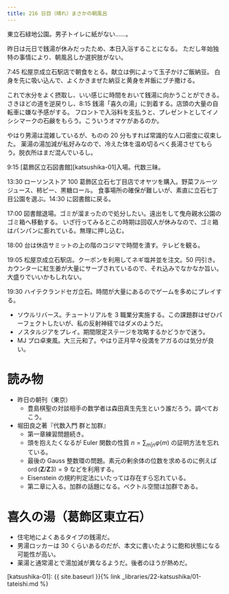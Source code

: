 ```yaml
---
title: 216 日目（晴れ）まさかの朝風呂
---
```


東立石緑地公園。男子トイレに紙がない……。

昨日は元日で銭湯が休みだったため、本日入浴することになる。
ただし年始独特の事情により、朝風呂しか選択肢がない。

7:45 松屋京成立石駅店で朝食をとる。献立は例によって玉子かけご飯納豆。
白身を先に吸い込んで、よくかきまぜた納豆と黄身を丼飯にブチ撒ける。

これで水分をよく摂取し、いい感じに時間をおいて銭湯に向かうことができる。
さきほどの道を逆戻りし、8:15 銭湯「喜久の湯」に到着する。店頭の大量の自転車に嫌な予感がする。
フロントで入浴料を支払うと、プレゼントとしてイノシシマークの石鹸をもらう。こういうオマケがあるのか。

やはり男湯は混雑しているが、ものの 20 分もすれば常識的な人口密度に収束した。
薬湯の湯加減が私好みなので、冷えた体を温め切るべく長湯させてもらう。脱衣所はまだ混んでいるし。

9:15 [葛飾区立石図書館][katsushika-01]入場。代数三昧。

13:30 ローソンストア 100 葛飾区立石七丁目店でオヤツを購入。野菜フルーツジュース、柿ピー、黒糖ロール。
食事場所の確保が難しいが、素直に立石七丁目公園を選ぶ。14:30 に図書館に戻る。

17:00 図書館退場。ゴミが溜まったので処分したい。遠出をして曳舟親水公園のゴミ箱へ移動する。
いざ行ってみるとこの時期は回収人が休みなので、ゴミ箱はパンパンに膨れている。無理に押し込む。

18:00 台は休店サミットの上の階のコジマで時間を潰す。テレビを観る。

19:05 松屋京成立石駅店。クーポンを利用してネギ塩丼並を注文。50 円引き。
カウンターに紅生姜が大量にサーブされているので、それ込みでなかなか旨い。大盛りでいいかもしれない。

19:30 ハイテクランドセガ立石。時間が大量にあるのでゲームを多めにプレイする。
* ソウルリバース。チュートリアルを 3 職業分実施する。この課題群はぜひパーフェクトしたいが、私の反射神経ではダメのようだ。
* ノスタルジアをプレイ。期間限定ステージを攻略するかどうかで迷う。
* MJ プロ卓東風。大三元和了。やはり正月早々役満をアガるのは気分が良い。

# 読み物

* 昨日の朝刊（東京）
  * 豊島棋聖の対談相手の数学者は森田真生先生という誰だろう。調べておこう。
* 堀田良之著『代数入門 群と加群』
  * 第一章練習問題続き。
  * 頭を抱えたくなるが Euler 関数の性質 $n = \displaystyle \sum_{m|n}\varphi(m)$ の証明方法を忘れている。
  * 最後の Gauss 整数環の問題。素元の剰余体の位数を求めるのに例えば $\operatorname{ord}(\mathbf{Z}/\mathbf{Z}3) = 9$ などを利用する。
  * Eisenstein の規約判定法にいたっては存在すら忘れている。
  * 第二章に入る。加群の話題になる。ベクトル空間は加群である。

# 喜久の湯（葛飾区東立石）

* 住宅地によくあるタイプの銭湯だ。
* 男湯ロッカーは 30 くらいあるのだが、本文に書いたように飽和状態になる可能性が高い。
* 薬湯と通常湯とで湯加減が異なるようだ。後者のほうが熱めだ。

[katsushika-01]: {{ site.baseurl }}{% link _libraries/22-katsushika/01-tateishi.md %}
